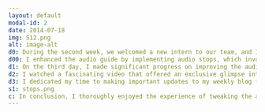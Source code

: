 ```yaml
---
layout: default
modal-id: 2
date: 2014-07-18
img: S12.png
alt: image-alt
d0: During the second week, we welcomed a new intern to our team, and I participated in the weekly Lusail team meeting. My primary objective for the week was to duplicate the source code of the Australian Center for Moving Image in order to develop my own audio guide for a fictional exhibition. I took the time to familiarize myself with audio guides and conducted research on existing projects and code repositories related to this field.
d00: I enhanced the audio guide by implementing audio stops, which involved incorporating various forms of media such as images and captions in both English and Arabic. To streamline the process, I utilized the SharePoint repository specifically for exhibition materials. However, this task proved to be time-consuming as it required extracting audio from videos and separating them into English and Arabic versions. Nonetheless, I enjoyed working on this objective. Furthermore, to ensure consistency and adhere to the Lusail Museum's brand guidelines, I incorporated their official logo and utilized their specified hex colors throughout the design.
d1: On the third day, I made significant progress on improving the audio guide by introducing additional elements. Specifically, I focused on incorporating videos into one of the stops, which serves to provide users with a multi-modal experience by combining visual content with the audio explanations. Additionally, I explored the integration of a translate button that enables captions to switch between Arabic and English languages.
d2: I watched a fascinating video that offered an exclusive glimpse into the behind-the-scenes workings of ACMI (Australian Centre for the Moving Image). As I watched the video, I carefully took notes to capture the valuable information and insights shared throughout. It was an enlightening experience to learn about the various aspects involved in curating, preserving, and showcasing the diverse collection of films, videos, and interactive media at ACMI. Moreover, I attended the Museum Next Digital Learning Summit, an online event that brought together museum professionals to discuss innovative approaches to digital learning. The summit provided a diverse program of sessions and discussions, allowing for global networking and knowledge exchange. By participating in the event and watching the presentations, I gained valuable knowledge and expanded my understanding of how digital technologies were transforming the museum industry.
d3: I dedicated my time to making important updates to my weekly blog (such as created a section in my blog which could show my audio guide that I worked on this week) and intern passport. Lastly, I build QR codes using https://qrfy.com/ leading directly to each of the stop in the audio guide.
s1: stops.png
c: In conclusion, I thoroughly enjoyed the experience of tweaking the audio guide this week. It was a fun and novel undertaking that allowed me to explore new creative avenues. I found delight in experimenting with different approaches and enhancing the guide's effectiveness. This endeavor not only expanded my skill set but also deepened my appreciation for the power of audio in storytelling. Overall, it was a rewarding and enlightening experience.
---
```


